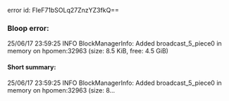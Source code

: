 error id: FIeF71bSOLq27ZnzYZ3fkQ==
### Bloop error:

25/06/17 23:59:25 INFO BlockManagerInfo: Added broadcast_5_piece0 in memory on hpomen:32963 (size: 8.5 KiB, free: 4.5 GiB)
#### Short summary: 

25/06/17 23:59:25 INFO BlockManagerInfo: Added broadcast_5_piece0 in memory on hpomen:32963 (size: 8...
